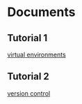 # Documents

## Tutorial 1

[virtual environments](virtualenvs.md)

## Tutorial 2

[version control](versioncontrol_notebooks.md)